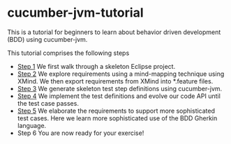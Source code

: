cucumber-jvm-tutorial
=====================

This is a tutorial for beginners to learn about behavior driven development (BDD) using cucumber-jvm.

This tutorial comprises the following steps
* [Step 1](https://github.com/ngpanwei/cucumber-jvm-tutorial/blob/master/bdd-part-01-skeleton/README.md) We first walk through a skeleton Eclipse project. 
* [Step 2](https://github.com/ngpanwei/cucumber-jvm-tutorial/blob/master/bdd-part-02-features/README.md) We explore requirements using a mind-mapping technique using XMind. We then export requirements from XMind into *.feature files.
* [Step 3](https://github.com/ngpanwei/cucumber-jvm-tutorial/blob/master/bdd-part-03-test-skeleton/README.md) We generate skeleton test step definitions using cucumber-jvm.
* [Step 4](https://github.com/ngpanwei/cucumber-jvm-tutorial/blob/master/bdd-part-04-test-code/README.md) We implement the test definitions and evolve our code API until the test case passes.
* [Step 5](https://github.com/ngpanwei/cucumber-jvm-tutorial/blob/master/bdd-part-05-elaborate/README.md) We elaborate the requirements to support more sophisticated test cases. Here we learn more sophisticated use of the BDD Gherkin language.
* Step 6 You are now ready for your exercise!

